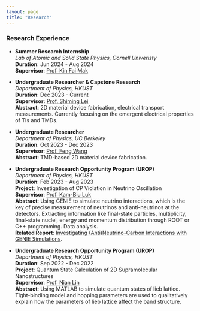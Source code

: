 ```yaml
---
layout: page
title: "Research"
---
```



### Research Experience
* **Summer Research Internship**     
  *Lab of Atomic and Solid State Physics, Cornell Univeristy*   
  **Duration**: Jun 2024 - Aug 2024        
  **Supervisor**: [Prof. Kin Fai Mak](https://www.lassp.cornell.edu/people/kin-fai-mak)       
  

* **Undergraduate Researcher & Capstone Research**     
  *Department of Physics, HKUST*           
  **Duration**: Dec 2023 - Current     
  **Supervisor:** [Prof. Shiming Lei](https://physics.ust.hk/eng/people_detail.php?pplcat=1&id=730)     
  **Abstract**: 2D material device fabrication, electrical transport measurements. Currently focusing on the emergent electrical properties of TIs and TMDs.

* **Undergraduate Researcher**      
  *Department of Physics, UC Berkeley*          
  **Duration**: Oct 2023 - Dec 2023    
  **Supervisor**: [Prof. Feng Wang](https://physics.berkeley.edu/people/faculty/feng-wang)      
  **Abstract**: TMD-based 2D material device fabrication.

* **Undergraduate Research Opportunity Program (UROP)**      
  *Department of Physics, HKUST*               
  **Duration**: Feb 2023 - Aug 2023   
  **Project**: Investigation of CP Violation in Neutrino Oscillation      
  **Supervisor**: [Prof. Kam-Biu Luk](https://ias.hkust.edu.hk/people/ias-members/faculty/prof-luk-kam-biu)       
  **Abstract**: Using GENIE to simulate neutrino interactions, which is the key of precise measurement of neutrinos and anti-neutrinos at the detectors. Extracting information like final-state particles, multiplicity, final-state nuclei, energy and momentum distribution through ROOT or C++ programming. Data analysis.    
  **Related Report**: [Investigating (Anti)Neutrino-Carbon Interactions with GENIE Simulations](https://sxubi.github.io/UROP2100_XU_Sihong.pdf).         
  
* **Undergraduate Research Opportunity Program (UROP)**      
  *Department of Physics, HKUST*                 
  **Duration**: Sep 2022 - Dec 2022   
  **Project**: Quantum State Calculation of 2D Supramolecular Nanostructures     
  **Supervisor**: [Prof. Nian Lin](https://physics.ust.hk/eng/people_detail.php?pplcat=1&id=18)       
  **Abstract**: Using MATLAB to simulate quantum states of lieb lattice. Tight-binding model and hopping parameters are used to qualitatively explain how the parameters of lieb lattice affect the band structure.
